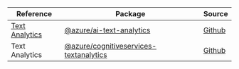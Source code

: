 | Reference | Package | Source |
|---|---|---|
|[Text Analytics](ai-text-analytics-readme.md)|[@azure/ai-text-analytics](https://www.npmjs.com/package/@azure/ai-text-analytics)|[Github](https://github.com/Azure/azure-sdk-for-js/blob/main/sdk/textanalytics/ai-text-analytics)|
|Text Analytics|[@azure/cognitiveservices-textanalytics](https://www.npmjs.com/package/@azure/cognitiveservices-textanalytics)|[Github](https://github.com/Azure/azure-sdk-for-js)|
